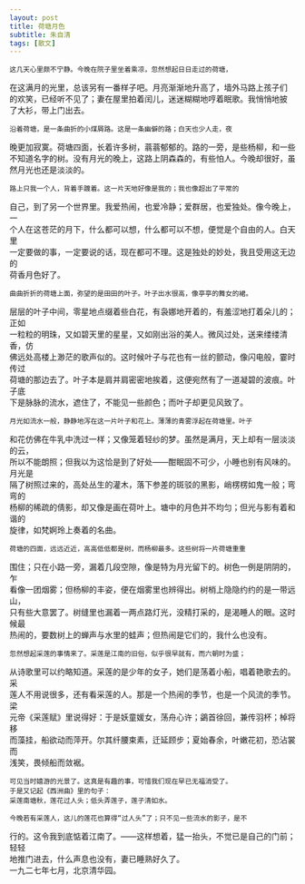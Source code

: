 ```yaml
---
layout: post
title: 荷塘月色
subtitle: 朱自清
tags: [散文]
---
```


    这几天心里颇不宁静。今晚在院子里坐着乘凉，忽然想起日日走过的荷塘，   
在这满月的光里，总该另有一番样子吧。月亮渐渐地升高了，墙外马路上孩子们   
的欢笑，已经听不见了；妻在屋里拍着闰儿，迷迷糊糊地哼着眠歌。我悄悄地披   
了大衫，带上门出去。   

    沿着荷塘，是一条曲折的小煤屑路。这是一条幽僻的路；白天也少人走，夜   
晚更加寂寞。荷塘四面，长着许多树，蓊蓊郁郁的。路的一旁，是些杨柳，和一些   
不知道名字的树。没有月光的晚上，这路上阴森森的，有些怕人。今晚却很好，虽   
然月光也还是淡淡的。   
    
    路上只我一个人，背着手踱着。这一片天地好像是我的；我也像超出了平常的   
自己，到了另一个世界里。我爱热闹，也爱冷静；爱群居，也爱独处。像今晚上，一   
个人在这苍茫的月下，什么都可以想，什么都可以不想，便觉是个自由的人。白天里   
一定要做的事，一定要说的话，现在都可不理。这是独处的妙处，我且受用这无边的   
荷香月色好了。    

    曲曲折折的荷塘上面，弥望的是田田的叶子。叶子出水很高，像亭亭的舞女的裙。   
层层的叶子中间，零星地点缀着些白花，有袅娜地开着的，有羞涩地打着朵儿的；正如   
一粒粒的明珠，又如碧天里的星星，又如刚出浴的美人。微风过处，送来缕缕清香，仿   
佛远处高楼上渺茫的歌声似的。这时候叶子与花也有一丝的颤动，像闪电般，霎时传过   
荷塘的那边去了。叶子本是肩并肩密密地挨着，这便宛然有了一道凝碧的波痕。叶子底   
下是脉脉的流水，遮住了，不能见一些颜色；而叶子却更见风致了。    

    月光如流水一般，静静地泻在这一片叶子和花上。薄薄的青雾浮起在荷塘里。叶子   
和花仿佛在牛乳中洗过一样；又像笼着轻纱的梦。虽然是满月，天上却有一层淡淡的云，   
所以不能朗照；但我以为这恰是到了好处——酣眠固不可少，小睡也别有风味的。月光是   
隔了树照过来的，高处丛生的灌木，落下参差的斑驳的黑影，峭楞楞如鬼一般；弯弯的   
杨柳的稀疏的倩影，却又像是画在荷叶上。塘中的月色并不均匀；但光与影有着和谐的   
旋律，如梵婀玲上奏着的名曲。    

    荷塘的四面，远远近近，高高低低都是树，而杨柳最多。这些树将一片荷塘重重   
围住；只在小路一旁，漏着几段空隙，像是特为月光留下的。树色一例是阴阴的，乍   
看像一团烟雾；但杨柳的丰姿，便在烟雾里也辨得出。树梢上隐隐约约的是一带远山，   
只有些大意罢了。树缝里也漏着一两点路灯光，没精打采的，是渴睡人的眼。这时候最   
热闹的，要数树上的蝉声与水里的蛙声；但热闹是它们的，我什么也没有。   

    忽然想起采莲的事情来了。采莲是江南的旧俗，似乎很早就有，而六朝时为盛；   
从诗歌里可以约略知道。采莲的是少年的女子，她们是荡着小船，唱着艳歌去的。采   
莲人不用说很多，还有看采莲的人。那是一个热闹的季节，也是一个风流的季节。梁   
元帝《采莲赋》里说得好：于是妖童媛女，荡舟心许；鷁首徐回，兼传羽杯；棹将移   
而藻挂，船欲动而萍开。尔其纤腰束素，迁延顾步；夏始春余，叶嫩花初，恐沾裳而   
浅笑，畏倾船而敛裾。   

    可见当时嬉游的光景了。这真是有趣的事，可惜我们现在早已无福消受了。   
    于是又记起《西洲曲》里的句子：    
    采莲南塘秋，莲花过人头；低头弄莲子，莲子清如水。    

    今晚若有采莲人，这儿的莲花也算得“过人头”了；只不见一些流水的影子，是不   
行的。这令我到底惦着江南了。——这样想着，猛一抬头，不觉已是自己的门前；轻轻   
地推门进去，什么声息也没有，妻已睡熟好久了。    
    一九二七年七月，北京清华园。
